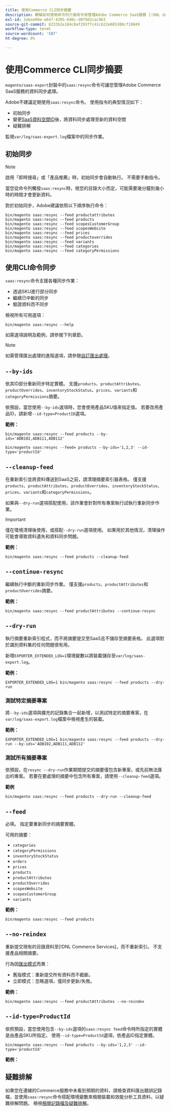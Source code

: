 ```yaml
---
title: 使用Commerce CLI同步摘要
description: 瞭解如何使用命令列介面命令來管理Adobe Commerce SaaS服務 [!DNL data export extension] 的摘要和程式。
exl-id: 1ebee09e-e647-4205-b90c-d0f9d2cac963
source-git-commit: 8233b2e184c8af293ffc41cb22e085388cf18049
workflow-type: tm+mt
source-wordcount: '507'
ht-degree: 0%

---
```


# 使用Commerce CLI同步摘要

`magento/saas-export`封裝中的`saas:resync`命令可讓您管理Adobe Commerce SaaS服務的資料同步處理。

Adobe不建議定期使用`saas:resync`命令。 使用指令的典型情況如下：

- 初始同步
- 變更[SaaS資料空間ID](https://experienceleague.adobe.com/en/docs/commerce-admin/config/services/saas)後，將資料同步處理至新的資料空間
- 疑難排解

監視`var/log/saas-export.log`檔案中的同步作業。

## 初始同步

>[!NOTE]
>
>啟用「即時搜尋」或「產品推薦」時，初始同步會自動執行。 不需要手動指令。

當您從命令列觸發`saas:resync`時，視您的目錄大小而定，可能需要幾分鐘到幾小時的時間才會更新資料。

對於初始同步，Adobe建議依照以下順序執行命令：

```shell
bin/magento saas:resync --feed productattributes
bin/magento saas:resync --feed products
bin/magento saas:resync --feed scopesCustomerGroup
bin/magento saas:resync --feed scopesWebsite
bin/magento saas:resync --feed prices
bin/magento saas:resync --feed productoverrides
bin/magento saas:resync --feed variants
bin/magento saas:resync --feed categories
bin/magento saas:resync --feed categoryPermissions
```

## 使用CLI命令同步

`saas:resync`命令支援各種同步作業：

- 透過SKU進行部分同步
- 繼續已中斷的同步
- 驗證資料而不同步

檢視所有可用選項：

```shell
bin/magento saas:resync --help
```

如需選項說明及範例，請參閱下列章節。


>[!NOTE]
>
>如需管理匯出處理的進階選項，請參閱[自訂匯出處理](customize-export-processing.md)。

## `--by-ids`

依其ID部分重新同步特定實體。 支援`products`、`productAttributes`、`productOverrides`、`inventoryStockStatus`、`prices`、`variants`和`categoryPermissions`摘要。

依預設，當您使用`--by-ids`選項時，您會使用產品SKU值來指定值。 若要改用產品ID，請新增`--id-type=ProductID`選項。

**範例：**

```shell
bin/magento saas:resync --feed products --by-ids='ADB102,ADB111,ADB112'

bin/magento saas:resync --feed= products --by-ids='1,2,3' --id-type='productId'
```


## `--cleanup-feed`

在重新索引並將資料傳送到SaaS之前，請清理摘要索引器表格。 僅支援`products`、`productAttributes`、`productOverrides`、`inventoryStockStatus`、`prices`、`variants`和`categoryPermissions`。

如果與`--dry-run`選項搭配使用，該作業會針對所有專案執行試執行重新同步作業。

>[!IMPORTANT]
>
>僅在環境清理後使用，或搭配`--dry-run`選項使用。 如果用於其他情況，清理操作可能會導致資料遺失和資料同步問題。

**範例：**

```shell
bin/magento saas:resync --feed products --cleanup-feed
```

## `--continue-resync`

繼續執行中斷的重新同步作業。 僅支援`products`、`productAttributes`和`productOverrides`摘要。

**範例：**

```shell
bin/magento saas:resync --feed productAttributes --continue-resync
```

## `--dry-run`

執行摘要重新索引程式，而不將摘要提交至SaaS且不儲存至摘要表格。 此選項對於識別資料集的任何問題很有用。

新增`EXPORTER_EXTENDED_LOG=1`環境變數以將裝載儲存至`var/log/saas-export.log`。

**範例：**

```shell
EXPORTER_EXTENDED_LOG=1 bin/magento saas:resync --feed products --dry-run
```

### 測試特定摘要專案

將`--by-ids`選項與擴充的記錄集合一起新增，以測試特定的摘要專案，在`var/log/saas-export.log`檔案中檢視產生的裝載。

**範例：**

```shell
EXPORTER_EXTENDED_LOG=1 bin/magento saas:resync --feed products --dry-run --by-ids='ADB102,ADB111,ADB112'
```

### 測試所有摘要專案

依預設，在`resync --dry-run`作業期間提交的摘要僅包含新專案，或先前無法匯出的專案。 若要在要處理的摘要中包含所有專案，請使用`--cleanup-feed`選項。

**範例**

```shell
bin/magento saas:resync --feed products --dry-run --cleanup-feed
```

## `--feed`

必填。 指定要重新同步的摘要實體。

可用的摘要：

- `categories`
- `categoryPermissions`
- `inventoryStockStatus`
- `orders`
- `prices`
- `products`
- `productAttributes`
- `productOverrides`
- `scopesWebsite`
- `scopesCustomerGroup`
- `variants`

**範例：**

```shell
bin/magento saas:resync --feed products
```

## `--no-reindex`

重新提交現有的目錄資料至[!DNL Commerce Services]，而不重新索引。 不支援產品相關摘要。

行為因[匯出模式](data-synchronization.md#synchronization-modes)而異：

- 舊版模式：重新提交所有資料而不截斷。
- 立即模式：忽略選項，僅同步更新/失敗。

**範例：**

```shell
bin/magento saas:resync --feed productAttributes --no-reindex
```

## `--id-type=ProductId`

依照預設，當您使用包含`--by-ids`選項的`saas:resync feed`命令時所指定的實體是由產品SKU所指定。 使用`--id-type=ProductId`選項，依產品ID指定實體。

```shell
bin/magento saas:resync --feed products --by-ids='1,2,3' --id-type='productId'
```

**範例：**

## 疑難排解

如果您在連線的Commerce服務中未看到預期的資料，請檢查資料匯出錯誤記錄檔，並使用`saas:resync`命令搭配環境變數來檢閱裝載和效能分析工具資料，以疑難排解問題。 檢視[檢閱記錄檔及疑難排解](troubleshooting-logging.md)。

